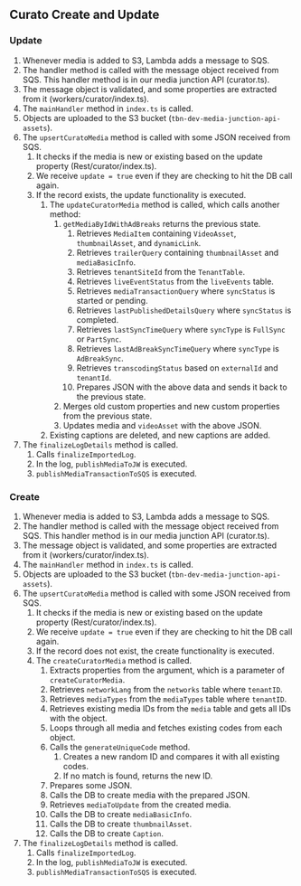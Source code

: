 ## Curato Create and Update

### Update

1. Whenever media is added to S3, Lambda adds a message to SQS.
2. The handler method is called with the message object received from SQS. This handler method is in our media junction API (curator.ts).
3. The message object is validated, and some properties are extracted from it (workers/curator/index.ts).
4. The `mainHandler` method in `index.ts` is called.
5. Objects are uploaded to the S3 bucket (`tbn-dev-media-junction-api-assets`).
6. The `upsertCuratoMedia` method is called with some JSON received from SQS.
    1. It checks if the media is new or existing based on the update property (Rest/curator/index.ts).
    2. We receive `update = true` even if they are checking to hit the DB call again.
    3. If the record exists, the update functionality is executed.
        1. The `updateCuratorMedia` method is called, which calls another method:
            1. `getMediaByIdWithAdBreaks` returns the previous state.
                1. Retrieves `MediaItem` containing `VideoAsset`, `thumbnailAsset`, and `dynamicLink`.
                2. Retrieves `trailerQuery` containing `thumbnailAsset` and `mediaBasicInfo`.
                3. Retrieves `tenantSiteId` from the `TenantTable`.
                4. Retrieves `liveEventStatus` from the `liveEvents` table.
                5. Retrieves `mediaTransactionQuery` where `syncStatus` is started or pending.
                6. Retrieves `lastPublishedDetailsQuery` where `syncStatus` is completed.
                7. Retrieves `lastSyncTimeQuery` where `syncType` is `FullSync` or `PartSync`.
                8. Retrieves `lastAdBreakSyncTimeQuery` where `syncType` is `AdBreakSync`.
                9. Retrieves `transcodingStatus` based on `externalId` and `tenantId`.
                10. Prepares JSON with the above data and sends it back to the previous state.
            2. Merges old custom properties and new custom properties from the previous state.
            3. Updates media and `videoAsset` with the above JSON.
        2. Existing captions are deleted, and new captions are added.
7. The `finalizeLogDetails` method is called.
    1. Calls `finalizeImportedLog`.
    2. In the log, `publishMediaToJW` is executed.
    3. `publishMediaTransactionToSQS` is executed.




### Create

1. Whenever media is added to S3, Lambda adds a message to SQS.
2. The handler method is called with the message object received from SQS. This handler method is in our media junction API (curator.ts).
3. The message object is validated, and some properties are extracted from it (workers/curator/index.ts).
4. The `mainHandler` method in `index.ts` is called.
5. Objects are uploaded to the S3 bucket (`tbn-dev-media-junction-api-assets`).
6. The `upsertCuratoMedia` method is called with some JSON received from SQS.
    1. It checks if the media is new or existing based on the update property (Rest/curator/index.ts).
    2. We receive `update = true` even if they are checking to hit the DB call again.
    3. If the record does not exist, the create functionality is executed.
    4. The `createCuratorMedia` method is called.
        1. Extracts properties from the argument, which is a parameter of `createCuratorMedia`.
        2. Retrieves `networkLang` from the `networks` table where `tenantID`.
        3. Retrieves `mediaTypes` from the `mediaTypes` table where `tenantID`.
        4. Retrieves existing media IDs from the `media` table and gets all IDs with the object.
        5. Loops through all media and fetches existing codes from each object.
        6. Calls the `generateUniqueCode` method.
            1. Creates a new random ID and compares it with all existing codes.
            2. If no match is found, returns the new ID.
        7. Prepares some JSON.
        8. Calls the DB to create media with the prepared JSON.
        9. Retrieves `mediaToUpdate` from the created media.
        10. Calls the DB to create `mediaBasicInfo`.
        11. Calls the DB to create `thumbnailAsset`.
        12. Calls the DB to create `Caption`.
7. The `finalizeLogDetails` method is called.
    1. Calls `finalizeImportedLog`.
    2. In the log, `publishMediaToJW` is executed.
    3. `publishMediaTransactionToSQS` is executed.
